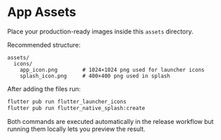# App Assets

Place your production-ready images inside this `assets` directory.

Recommended structure:

```
assets/
  icons/
    app_icon.png        # 1024×1024 png used for launcher icons
    splash_icon.png     # 400×400 png used in splash
```

After adding the files run:

```bash
flutter pub run flutter_launcher_icons
flutter pub run flutter_native_splash:create
```

Both commands are executed automatically in the release workflow but running them locally lets you preview the result. 